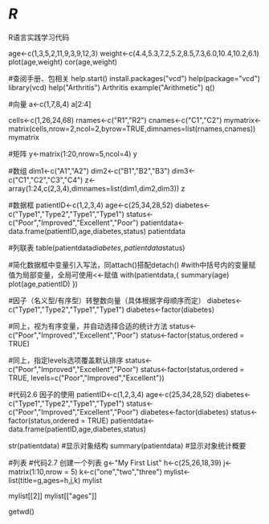 # _R_
R语言实践学习代码

age<-c(1,3,5,2,11,9,3,9,12,3)
weight<-c(4.4,5.3,7.2,5.2,8.5,7.3,6.0,10.4,10.2,6.1)
plot(age,weight)
cor(age,weight)

#查阅手册、包相关
help.start()
install.packages("vcd")
help(package="vcd")
library(vcd)
help("Arthritis")
Arthritis
example("Arithmetic")
q()

#向量
a<-c(1,7,8,4)
a[2:4]

cells<-c(1,26,24,68)
rnames<-c("R1","R2")
cnames<-c("C1","C2")
mymatrix<-matrix(cells,nrow=2,ncol=2,byrow=TRUE,dimnames=list(rnames,cnames))
mymatrix

#矩阵
y<-matrix(1:20,nrow=5,ncol=4)
y

#数组
dim1<-c("A1","A2")
dim2<-c("B1","B2","B3")
dim3<-c("C1","C2","C3","C4")
z<-array(1:24,c(2,3,4),dimnames=list(dim1,dim2,dim3))
z     

#数据框
patientID<-c(1,2,3,4)
age<-c(25,34,28,52)
diabetes<-c("Type1","Type2","Type1","Type1")
status<-c("Poor","Improved","Excellent","Poor")
patientdata<-data.frame(patientID,age,diabetes,status)
patientdata

#列联表
table(patientdata$diabetes,patientdata$status)

#简化数据框中变量引入写法，同attach()搭配detach()
#with中括号内的变量赋值为局部变量，全局可使用<<-赋值
with(patientdata,{
  summary(age) 
  plot(age,patientID)
})

#因子（名义型/有序型）转整数向量（具体根据字母顺序而定）
diabetes<-c("Type1","Type2","Type1","Type1")
diabetes<-factor(diabetes)

#同上，视为有序变量，并自动选择合适的统计方法
status<-c("Poor","Improved","Excellent","Poor")
status<-factor(status,ordered = TRUE)

#同上，指定levels选项覆盖默认排序
status<-c("Poor","Improved","Excellent","Poor")
status<-factor(status,ordered = TRUE,
               levels=c("Poor","Improved","Excellent"))


#代码2.6 因子的使用
patientID<-c(1,2,3,4)
age<-c(25,34,28,52)
diabetes<-c("Type1","Type2","Type1","Type1")
status<-c("Poor","Improved","Excellent","Poor")
diabetes<-factor(diabetes)
status<-factor(status,ordered = TRUE)
patientdata<-data.frame(patientID,age,diabetes,status)

str(patientdata) #显示对象结构
summary(patientdata) #显示对象统计概要

#列表
#代码2.7 创建一个列表
g<-"My First List"
h<-c(25,26,18,39)
j<-matrix(1:10,nrow = 5)
k<-c("one","two","three")
mylist<-list(title=g,ages=h,j,k)
mylist

mylist[[2]]
mylist[["ages"]]

getwd()


































